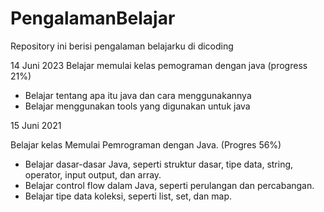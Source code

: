 # PengalamanBelajar
Repository ini berisi pengalaman belajarku di dicoding

14 Juni 2023
Belajar memulai kelas pemograman dengan java (progress 21%)
 * Belajar tentang apa itu java dan cara menggunakannya
 * Belajar menggunakan tools yang digunakan untuk java

15 Juni 2021

Belajar kelas Memulai Pemrograman dengan Java. (Progres 56%)

  * Belajar dasar-dasar Java, seperti struktur dasar, tipe data, string, operator, input output, dan array.
  * Belajar control flow dalam Java, seperti perulangan dan percabangan.
  * Belajar tipe data koleksi, seperti list, set, dan map.
